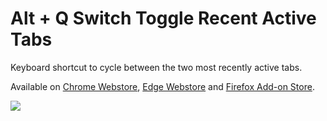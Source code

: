 # Alt + Q Switch Toggle Recent Active Tabs
Keyboard shortcut to cycle between the two most recently active tabs.

Available on [Chrome Webstore](https://chrome.google.com/webstore/detail/switch-between-last-tabs/odhjcgnlbagjllfbilicalpigimhdcll), [Edge Webstore](https://microsoftedge.microsoft.com/addons/detail/ldeohgefdobmkiopipcfcaflkknifhpj) and [Firefox Add-on Store](https://addons.mozilla.org/firefox/addon/alt-q-switch-recent-active-tab/).

![](https://lh3.googleusercontent.com/2nd1FW89U5pg4KZakqYJd1hyfswOm1wBv7zpnbP05WTj2G9m2Ya3VZn42yQskLAeX9iLrKsjip5gdBwsE24FFHBf1A=w640-h400-e365-rj-sc0x00ffffff)

